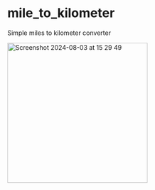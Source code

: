 # mile_to_kilometer
Simple miles to kilometer converter


<img width="315" alt="Screenshot 2024-08-03 at 15 29 49" src="https://github.com/user-attachments/assets/bc92a4d6-184b-42db-a6cf-8f3f3a0e00d9">

